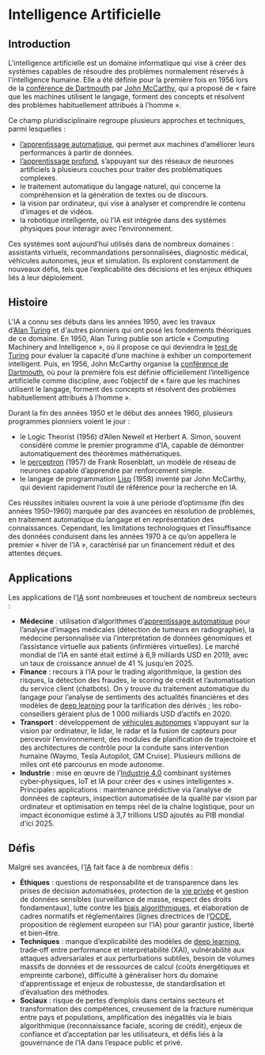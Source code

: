 # Intelligence Artificielle

## Introduction

L'intelligence artificielle est un domaine informatique qui vise à créer des systèmes capables de résoudre des problèmes normalement réservés à l'intelligence humaine. Elle a été définie pour la première fois en 1956 lors de la [conférence de Dartmouth](https://fr.wikipedia.org/wiki/Projet_de_recherche_d%27%C3%A9t%C3%A9_de_Dartmouth_en_intelligence_artificielle) par [John McCarthy](https://fr.wikipedia.org/wiki/John_McCarthy), qui a proposé de « faire que les machines utilisent le langage, forment des concepts et résolvent des problèmes habituellement attribués à l’homme ».

Ce champ pluridisciplinaire regroupe plusieurs approches et techniques, parmi lesquelles :

- [l’apprentissage automatique](https://fr.wikipedia.org/wiki/Apprentissage_automatique), qui permet aux machines d’améliorer leurs performances à partir de données.  
- [l’apprentissage profond](https://fr.wikipedia.org/wiki/Apprentissage_profond), s’appuyant sur des réseaux de neurones artificiels à plusieurs couches pour traiter des problématiques complexes.  
- le traitement automatique du langage naturel, qui concerne la compréhension et la génération de textes ou de discours.  
- la vision par ordinateur, qui vise à analyser et comprendre le contenu d’images et de vidéos.  
- la robotique intelligente, où l’IA est intégrée dans des systèmes physiques pour interagir avec l’environnement.  

Ces systèmes sont aujourd’hui utilisés dans de nombreux domaines : assistants virtuels, recommandations personnalisées, diagnostic médical, véhicules autonomes, jeux et simulation. Ils explorent constamment de nouveaux défis, tels que l’explicabilité des décisions et les enjeux éthiques liés à leur déploiement.

## Histoire

L'IA a connu ses débuts dans les années 1950, avec les travaux d’[Alan Turing](https://fr.wikipedia.org/wiki/Alan_Turing) et d'autres pionniers qui ont posé les fondements théoriques de ce domaine. En 1950, Alan Turing publie son article « Computing Machinery and Intelligence », où il propose ce qui deviendra le [test de Turing](https://fr.wikipedia.org/wiki/Test_de_Turing) pour évaluer la capacité d’une machine à exhiber un comportement intelligent. Puis, en 1956, John McCarthy organise la [conférence de Dartmouth](https://fr.wikipedia.org/wiki/Conf%C3%A9rence_de_Dartmouth), où pour la première fois est définie officiellement l’intelligence artificielle comme discipline, avec l’objectif de « faire que les machines utilisent le langage, forment des concepts et résolvent des problèmes habituellement attribués à l’homme ».

Durant la fin des années 1950 et le début des années 1960, plusieurs programmes pionniers voient le jour :

- le Logic Theorist (1956) d’Allen Newell et Herbert A. Simon, souvent considéré comme le premier programme d’IA, capable de démontrer automatiquement des théorèmes mathématiques.  
- le [perceptron](https://fr.wikipedia.org/wiki/Perceptron) (1957) de Frank Rosenblatt, un modèle de réseau de neurones capable d’apprendre par renforcement simple.  
- le langage de programmation [Lisp](https://fr.wikipedia.org/wiki/Lisp_(langage)) (1958) inventé par John McCarthy, qui devient rapidement l’outil de référence pour la recherche en IA.  

Ces réussites initiales ouvrent la voie à une période d’optimisme (fin des années 1950–1960) marquée par des avancées en résolution de problèmes, en traitement automatique du langage et en représentation des connaissances. Cependant, les limitations technologiques et l’insuffisance des données conduisent dans les années 1970 à ce qu’on appellera le premier « hiver de l’IA », caractérisé par un financement réduit et des attentes déçues.

## Applications

Les applications de l’[IA](https://fr.wikipedia.org/wiki/Intelligence_artificielle) sont nombreuses et touchent de nombreux secteurs :

- **Médecine** : utilisation d’algorithmes d’[apprentissage automatique](https://fr.wikipedia.org/wiki/Apprentissage_automatique) pour l’analyse d’images médicales (détection de tumeurs en radiographie), la médecine personnalisée via l’interprétation de données génomiques et l’assistance virtuelle aux patients (infirmières virtuelles). Le marché mondial de l’IA en santé était estimé à 6,9 milliards USD en 2019, avec un taux de croissance annuel de 41 % jusqu’en 2025.  
- **Finance** : recours à l’IA pour le trading algorithmique, la gestion des risques, la détection des fraudes, le scoring de crédit et l’automatisation du service client (chatbots). On y trouve du traitement automatique du langage pour l’analyse de sentiments des actualités financières et des modèles de [deep learning](https://fr.wikipedia.org/wiki/Apprentissage_profond) pour la tarification des dérivés ; les robo-conseillers géraient plus de 1 000 milliards USD d’actifs en 2020.  
- **Transport** : développement de [véhicules autonomes](https://fr.wikipedia.org/wiki/V%C3%A9hicule_autonome) s’appuyant sur la vision par ordinateur, le lidar, le radar et la fusion de capteurs pour percevoir l’environnement, des modules de planification de trajectoire et des architectures de contrôle pour la conduite sans intervention humaine (Waymo, Tesla Autopilot, GM Cruise). Plusieurs millions de miles ont été parcourus en mode autonome.  
- **Industrie** : mise en œuvre de l’[Industrie 4.0](https://fr.wikipedia.org/wiki/Industrie_4.0) combinant systèmes cyber‑physiques, IoT et IA pour créer des « usines intelligentes ». Principales applications : maintenance prédictive via l’analyse de données de capteurs, inspection automatisée de la qualité par vision par ordinateur et optimisation en temps réel de la chaîne logistique, pour un impact économique estimé à 3,7 trillions USD ajoutés au PIB mondial d’ici 2025.  

## Défis

Malgré ses avancées, l’[IA](https://fr.wikipedia.org/wiki/Intelligence_artificielle) fait face à de nombreux défis :

- **Éthiques** : questions de responsabilité et de transparence dans les prises de décision automatisées, protection de la [vie privée](https://fr.wikipedia.org/wiki/Vie_priv%C3%A9e) et gestion de données sensibles (surveillance de masse, respect des droits fondamentaux), lutte contre les [biais algorithmiques](https://fr.wikipedia.org/wiki/Biais_algorithmique), et élaboration de cadres normatifs et réglementaires (lignes directrices de l’[OCDE](https://fr.wikipedia.org/wiki/Organisation_de_coop%C3%A9ration_et_de_d%C3%A9veloppement_%C3%A9conomiques), proposition de règlement européen sur l’IA) pour garantir justice, liberté et bien‑être.  
- **Techniques** : manque d’explicabilité des modèles de [deep learning](https://fr.wikipedia.org/wiki/Apprentissage_profond), trade‑off entre performance et interprétabilité (XAI), vulnérabilité aux attaques adversariales et aux perturbations subtiles, besoin de volumes massifs de données et de ressources de calcul (coûts énergétiques et empreinte carbone), difficulté à généraliser hors du domaine d’apprentissage et enjeux de robustesse, de standardisation et d’évaluation des méthodes.  
- **Sociaux** : risque de pertes d’emplois dans certains secteurs et transformation des compétences, creusement de la fracture numérique entre pays et populations, amplification des inégalités via le biais algorithmique (reconnaissance faciale, scoring de crédit), enjeux de confiance et d’acceptation par les utilisateurs, et défis liés à la gouvernance de l’IA dans l’espace public et privé.